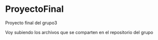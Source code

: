 # ProyectoFinal
Proyecto final del grupo3 

Voy subiendo los archivos que se comparten en el repositorio del grupo  
